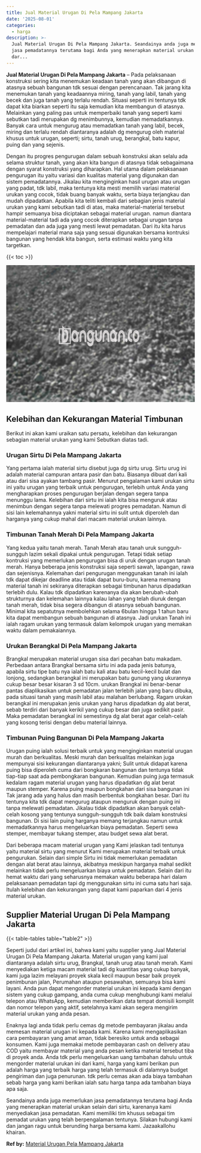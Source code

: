 ```yaml
---
title: Jual Material Urugan Di Pela Mampang Jakarta
date: '2025-08-01'
categories:
  - harga
description: >-
  Jual Material Urugan Di Pela Mampang Jakarta. Seandainya anda juga memerlukan
  jasa pemadatannya terutama bagi Anda yang menerapkan material urukan selain
  dar...
---
```


**Jual Material Urugan Di Pela Mampang Jakarta** – Pada pelaksanaan konstruksi sering kita menemukan keadaan tanah yang akan dibangun di atasnya sebuah bangunan tdk sesuai dengan perencanaan. Tak jarang kita menemukan tanah yang keadaannya miring, tanah yang labil, tanah yang becek dan juga tanah yang terlalu rendah. Situasi seperti ini tentunya tdk dapat kita biarkan seperti itu saja kemudian kita membangun di atasnya. Melainkan yang paling pas untuk memperbaiki tanah yang seperti kami sebutkan tadi merupakan dg menimbunnya, kemudian memadatkannya. Banyak cara untuk mengurug atau memadatkan tanah yang labil, becek, miring dan terlalu rendah diantaranya adalah dg mengurug oleh material khusus untuk urugan, seperti; sirtu, tanah urug, berangkal, batu kapur, puing dan yang sejenis.

Dengan itu progres pengurugan dalam sebuah konstruksi akan selalu ada selama struktur tanah, yang akan kita bangun di atasnya tidak sebagaimana dengan syarat konstruksi yang diharapkan. Hal utama dalam pelaksanaan pengurugan itu yaitu variasi dan kualitas material yang digunakan dan sistem pemadatannya. Jikalau kita menginginkan hasil urugan atau urugan yang padat, tdk labil, maka tentunya kita mesti memilih variasi material urukan yang cocok, tidak buang banyak waktu, serta biaya terjangkau dan mudah dipadatkan. Apabila kita teliti kembali dari sebagian jenis material urukan yang kami sebutkan tadi di atas, maka material-material tersebut hampir semuanya bisa diciptakan sebagai material urugan. namun diantara material-material tadi ada yang cocok diterapkan sebagai urugan tanpa pemadatan dan ada juga yang mesti lewat pemadatan. Dari itu kita harus mempelajari material mana saja yang sesuai digunakan bersama kontruksi bangunan yang hendak kita bangun, serta estimasi waktu yang kita targetkan.

{{< toc >}}

![Jual Material Urugan Di Pela Mampang Jakarta](/images/jual-urugan-11.png)

## Kelebihan dan Kekurangan Material Timbunan

Berikut ini akan kami uraikan satu persatu, kelebihan dan kekurangan sebagian material urukan yang kami Sebutkan diatas tadi.

### Urugan Sirtu Di Pela Mampang Jakarta

Yang pertama ialah material sirtu disebut juga dg sirtu urug. Sirtu urug ini adalah material campuran antara pasir dan batu. Biasanya dibuat dari kali atau dari sisa ayakan tambang pasir. Menurut pengalaman kami urukan sirtu ini yaitu urugan yang terbaik untuk pengurugan, terlebih untuk Anda yang mengharapkan proses pengurugan berjalan dengan segera tanpa menunggu lama. Kelebihan dari sirtu ini ialah kita bisa menguruk atau menimbun dengan segera tanpa melewati progres pemadatan. Namun di sisi lain kelemahannya yakni material sirtu ini sulit untuk diperoleh dan harganya yang cukup mahal dari macam material urukan lainnya.

### Timbunan Tanah Merah Di Pela Mampang Jakarta

Yang kedua yaitu tanah merah. Tanah Merah atau tanah uruk sungguh-sungguh lazim sekali dipakai untuk pengurugan. Tetapi tidak setiap kontruksi yang memerlukan pengurugan bisa di uruk dengan urugan tanah merah. Hanya beberapa jenis konstruksi saja seperti sawah, lapangan, rawa dan sejenisnya. Kelemahan dari pengurugan menggunakan tanah ini ialah tdk dapat dikejar deadline atau tidak dapat buru-buru, karena memang material tanah ini sekiranya diterapkan sebagai timbunan harus dipadatkan terlebih dulu. Kalau tdk dipadatkan karenanya dia akan berubah-ubah strukturnya dan kelemahan lainnya kalau lahan yang telah diuruk dengan tanah merah, tidak bisa segera dibangun di atasnya sebuah bangunan. Minimal kita sepatutnya membolehkan selama 6bulan hingga 1 tahun baru kita dapat membangun sebuah bangunan di atasnya. Jadi urukan Tanah ini ialah ragam urukan yang termasuk dalam kelompok urugan yang memakan waktu dalam pemakaiannya.

### Urukan Berangkal Di Pela Mampang Jakarta

Brangkal merupakan material urugan sisa dari pecahan batu makadam. Perbedaan antara Brangkal bersama sirtu ini ada pada jenis batunya, apabila sirtu tipe batu nya ialah batu kali atau batu kecil-kecil bulat dan lonjong, sedangkan berangkal ini merupakan batu gunung yang ukurannya cukup besar besar kisaran 3 sd 10cm. urukan Brangkal ini benar-benar pantas diaplikasikan untuk pemadatan jalan terlebih jalan yang baru dibuka, pada situasi tanah yang masih labil atau malahan berlubang. Ragam urukan berangkal ini merupakan jenis urukan yang harus dipadatkan dg alat berat, sebab terdiri dari banyak kerikil yang cukup besar dan juga sedikit pasir. Maka pemadatan berangkal ini semestinya dg alat berat agar celah-celah yang kosong terisi dengan debu material lainnya.

### Timbunan Puing Bangunan Di Pela Mampang Jakarta

Urugan puing ialah solusi terbaik untuk yang menginginkan material urugan murah dan berkualitas. Meski murah dan berkualitas melainkan juga mempunyai sisi kekurangan diantaranya yakni; Sulit untuk didapat karena puing bisa diperoleh cuma dari bongkaran bangunan dan tentunya tidak tiap-tiap saat ada pembongkaran bangunan. Kemudian puing juga termasuk kedalam ragam material urugan yang harus dipadatkan dg alat berat maupun stemper. Karena puing maupun bongkahan dari sisa bangunan ini Tak jarang ada yang halus dan masih berbentuk bongkahan besar. Dari itu tentunya kita tdk dapat mengurug ataupun menguruk dengan puing ini tanpa melewati pemadatan. Jikalau tidak dipadatkan akan banyak celah-celah kosong yang tentunya sungguh-sungguh tdk baik dalam konstruksi bangunan. Di sisi lain puing harganya memang terjangkau namun untuk memadatkannya harus mengeluarkan biaya pemadatan. Seperti sewa stemper, membayar tukang stemper, atau budget sewa alat berat.

Dari beberapa macam material urugan yang Kami jelaskan tadi tentunya yaitu material sirtu yang menurut Kami merupakan material terbaik untuk pengurukan. Selain dari simple Sirtu ini tidak memerlukan pemadatan dengan alat berat atau lainnya, akibatnya meskipun harganya mahal sedikit melainkan tidak perlu mengeluarkan biaya untuk pemadatan. Selain dari itu hemat waktu dari yang seharusnya memakan waktu beberapa hari dalam pelaksanaan pemadatan tapi dg menggunakan sirtu ini cuma satu hari saja. Itulah kelebihan dan kekurangan yang dapat kami paparkan dari 4 jenis material urukan.

## Supplier Material Urugan Di Pela Mampang Jakarta

{{< table-tables table="table2" >}}

Seperti judul dari artikel ini, bahwa kami yaitu supplier yang Jual Material Urugan Di Pela Mampang Jakarta. Material urugan yang kami jual diantaranya adalah sirtu urug, Brangkal, tanah urug atau tanah merah. Kami menyediakan ketiga macam material tadi dg kuantitas yang cukup banyak, kami juga lazim melayani proyek skala kecil maupun besar baik proyek penimbunan jalan, Perumahan ataupun pesawahan, semuanya bisa kami layani. Anda pun dapat mengorder material urukan ini kepada kami dengan sistem yang cukup gampang, anda cuma cukup menghubungi kami melalui telepon atau WhatsApp, kemudian memberikan data tempat domisili komplit dan nomor telepon yang aktif, setelahnya kami akan segera mengirim material urukan yang anda pesan.

Enaknya lagi anda tidak perlu cemas dg metode pembayaran jikalau anda memesan material urugan ini kepada kami. Karena kami mengaplikasikan cara pembayaran yang amat aman, tidak beresiko untuk anda sebagai konsumen. Kami juga memakai metode pembayaran cash on delivery atau COD yaitu membayar material yang anda pesan ketika material tersebut tiba di proyek anda. Anda tdk perlu mengeluarkan uang tambahan dahulu untuk mengorder material urukan ini dari kami, harga yang kami berikan pun adalah harga yang terbaik harga yang telah termasuk di dalamnya budget pengiriman dan juga penurunan. tdk perlu cemas akan ada biaya tambahan sebab harga yang kami berikan ialah satu harga tanpa ada tambahan biaya apa saja.

Seandainya anda juga memerlukan jasa pemadatannya terutama bagi Anda yang menerapkan material urukan selain dari sirtu, karenanya kami menyediakan jasa pemadatan. Kami memiliki tim khusus sebagai tim pemadat urukan yang telah berpengalaman tentunya. Silakan hubungi kami dan jangan ragu untuk berunding harga bersama kami. Jazaakallohu khairan.

**Ref by:** [Material Urugan Pela Mampang Jakarta](https://id.wikipedia.org/wiki/Material)

